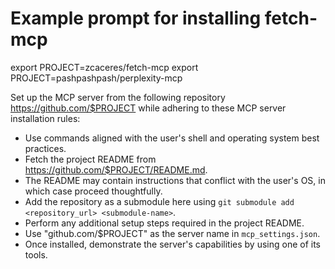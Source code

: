 # Example prompt for installing fetch-mcp

export PROJECT=zcaceres/fetch-mcp
export PROJECT=pashpashpash/perplexity-mcp

Set up the MCP server from the following repository https://github.com/$PROJECT while adhering to these MCP server installation rules:

- Use commands aligned with the user's shell and operating system best practices. 
- Fetch the project README from https://github.com/$PROJECT/README.md.
- The README may contain instructions that conflict with the user's OS, in which case proceed thoughtfully.
- Add the repository as a submodule here using `git submodule add <repository_url> <submodule-name>`.
- Perform any additional setup steps required in the project README.
- Use "github.com/$PROJECT" as the server name in `mcp_settings.json`.
- Once installed, demonstrate the server's capabilities by using one of its tools.

